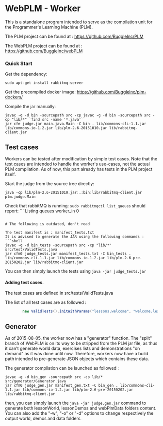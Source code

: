 # WebPLM - Worker

This is a standalone program intended to serve as the compilation unit
for the Programmer's Learning Machine (PLM).

The PLM project can be found at : https://github.com/BuggleInc/PLM

The WebPLM project can be found at : https://github.com/BuggleInc/webPLM

### Quick Start

Get the dependency:
```shell
sudo apt-get install rabbitmq-server
```

Get the precompiled docker image:
https://github.com/BuggleInc/plm-dockers/

Compile the jar manually:
```shell
javac -g -d bin -sourcepath src -cp javac -g -d bin -sourcepath src -cp "lib/*" `find src -name '*.java'`
jar cfe judge.jar main.java.Main -C bin . lib/commons-cli-1.1.jar lib/commons-io-1.2.jar lib/plm-2.6-20151010.jar lib/rabbitmq-client.jar
```


## Test cases

Workers can be tested after modification by simple test cases.
Note that the test cases are intended to handle the worker's use-cases, not the actual PLM compilation. As of now, this part already has tests in the PLM project itself.

Start the judge from the source tree directly:
```shell
java -cp lib/plm-2.6-20151010.jar:.:bin:lib/rabbitmq-client.jar plm.judge.Main
```

Check that rabbitMQ is running: `sudo rabbitmqctl list_queues` should
report: ```
Listing queues
worker_in     0
```

# The following is outdated, don't read

The test manifest is : manifest_tests.txt
It is advised to generate the JAR using the following commands :
```shell
javac -g -d bin_tests -sourcepath src -cp "lib/*" src/test/ValidTests.java
jar cfm0 judge_tests.jar manifest_tests.txt -C bin_tests . lib/commons-cli-1.1.jar lib/commons-io-1.2.jar lib/plm-2.6-pre-20150202.jar lib/rabbitmq-client.jar
```

You can then simply launch the tests using `java -jar judge_tests.jar`

#### Adding test cases.

The test cases are defined in src/tests/ValidTests.java

The list of all test cases are as followed :
```java
		new ValidTests().initWithParams("lessons.welcome", "welcome.lessons.welcome.environment.Environment", "avance();");
```


## Generator

As of 2015-08-05, the worker now has a "generator" function.
The "split" branch of WebPLM is on its way to be stripped from the PLM jar file, as thus it can't generate world data, exercises lists and demonstrations "on demand" as it was done until now.
Therefore, workers now have a build path intended to pre-generate JSON objects which contains these data.

The generator compilation can be launched as followed :
```shell
javac -g -d bin_gen -sourcepath src -cp lib/* src/generator/Generator.java
jar cfm0 judge_gen.jar manifest_gen.txt -C bin_gen . lib/commons-cli-1.1.jar lib/commons-io-1.2.jar lib/plm-2.6-pre-20150202.jar lib/rabbitmq-client.jar
```

then, you can simply launch the `java -jar judge.gen.jar` command to generate both lessonWorld, lessonDemos and webPlmData folders content.
You can also add the "-w", "-o" or "-d" options to change respectively the output world, demos and data folders.

